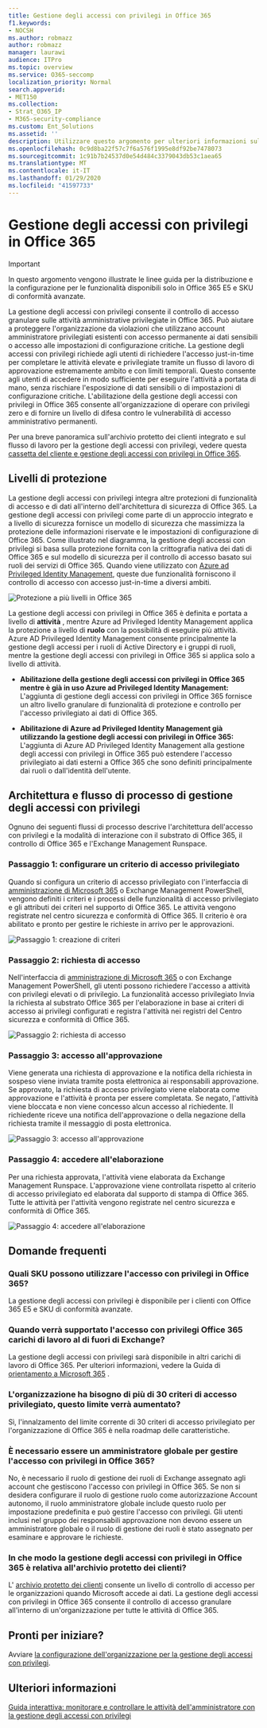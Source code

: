 ```yaml
---
title: Gestione degli accessi con privilegi in Office 365
f1.keywords:
- NOCSH
ms.author: robmazz
author: robmazz
manager: laurawi
audience: ITPro
ms.topic: overview
ms.service: O365-seccomp
localization_priority: Normal
search.appverid:
- MET150
ms.collection:
- Strat_O365_IP
- M365-security-compliance
ms.custom: Ent_Solutions
ms.assetid: ''
description: Utilizzare questo argomento per ulteriori informazioni sulla gestione degli accessi con privilegi in Office 365
ms.openlocfilehash: 0c9d8ba22f57c7f6a576f1995e8df92be7478073
ms.sourcegitcommit: 1c91b7b24537d0e54d484c3379043db53c1aea65
ms.translationtype: MT
ms.contentlocale: it-IT
ms.lasthandoff: 01/29/2020
ms.locfileid: "41597733"
---
```

# <a name="privileged-access-management-in-office-365"></a>Gestione degli accessi con privilegi in Office 365

> [!IMPORTANT]
> In questo argomento vengono illustrate le linee guida per la distribuzione e la configurazione per le funzionalità disponibili solo in Office 365 E5 e SKU di conformità avanzate.

La gestione degli accessi con privilegi consente il controllo di accesso granulare sulle attività amministrative privilegiate in Office 365. Può aiutare a proteggere l'organizzazione da violazioni che utilizzano account amministratore privilegiati esistenti con accesso permanente ai dati sensibili o accesso alle impostazioni di configurazione critiche. La gestione degli accessi con privilegi richiede agli utenti di richiedere l'accesso just-in-time per completare le attività elevate e privilegiate tramite un flusso di lavoro di approvazione estremamente ambito e con limiti temporali. Questo consente agli utenti di accedere in modo sufficiente per eseguire l'attività a portata di mano, senza rischiare l'esposizione di dati sensibili o di impostazioni di configurazione critiche. L'abilitazione della gestione degli accessi con privilegi in Office 365 consente all'organizzazione di operare con privilegi zero e di fornire un livello di difesa contro le vulnerabilità di accesso amministrativo permanenti.

Per una breve panoramica sull'archivio protetto dei clienti integrato e sul flusso di lavoro per la gestione degli accessi con privilegi, vedere questa [cassetta del cliente e gestione degli accessi con privilegi in Office 365](https://go.microsoft.com/fwlink/?linkid=2066800).

## <a name="layers-of-protection"></a>Livelli di protezione

La gestione degli accessi con privilegi integra altre protezioni di funzionalità di accesso e di dati all'interno dell'architettura di sicurezza di Office 365. La gestione degli accessi con privilegi come parte di un approccio integrato e a livello di sicurezza fornisce un modello di sicurezza che massimizza la protezione delle informazioni riservate e le impostazioni di configurazione di Office 365. Come illustrato nel diagramma, la gestione degli accessi con privilegi si basa sulla protezione fornita con la crittografia nativa dei dati di Office 365 e sul modello di sicurezza per il controllo di accesso basato sui ruoli dei servizi di Office 365. Quando viene utilizzato con [Azure ad Privileged Identity Management](https://docs.microsoft.com/azure/active-directory/active-directory-privileged-identity-management-configure), queste due funzionalità forniscono il controllo di accesso con accesso just-in-time a diversi ambiti.

![Protezione a più livelli in Office 365](media/pam-layered-protection.png)

La gestione degli accessi con privilegi in Office 365 è definita e portata a livello di **attività** , mentre Azure ad Privileged Identity Management applica la protezione a livello di **ruolo** con la possibilità di eseguire più attività. Azure AD Privileged Identity Management consente principalmente la gestione degli accessi per i ruoli di Active Directory e i gruppi di ruoli, mentre la gestione degli accessi con privilegi in Office 365 si applica solo a livello di attività.

- **Abilitazione della gestione degli accessi con privilegi in Office 365 mentre è già in uso Azure ad Privileged Identity Management:** L'aggiunta di gestione degli accessi con privilegi in Office 365 fornisce un altro livello granulare di funzionalità di protezione e controllo per l'accesso privilegiato ai dati di Office 365.

- **Abilitazione di Azure ad Privileged Identity Management già utilizzando la gestione degli accessi con privilegi in Office 365:**  L'aggiunta di Azure AD Privileged Identity Management alla gestione degli accessi con privilegi in Office 365 può estendere l'accesso privilegiato ai dati esterni a Office 365 che sono definiti principalmente dai ruoli o dall'identità dell'utente.  

## <a name="privileged-access-management-architecture-and-process-flow"></a>Architettura e flusso di processo di gestione degli accessi con privilegi

Ognuno dei seguenti flussi di processo descrive l'architettura dell'accesso con privilegi e la modalità di interazione con il substrato di Office 365, il controllo di Office 365 e l'Exchange Management Runspace.

### <a name="step-1-configure-a-privileged-access-policy"></a>Passaggio 1: configurare un criterio di accesso privilegiato

Quando si configura un criterio di accesso privilegiato con l'interfaccia di [amministrazione di Microsoft 365](https://admin.microsoft.com) o Exchange Management PowerShell, vengono definiti i criteri e i processi delle funzionalità di accesso privilegiato e gli attributi dei criteri nel supporto di Office 365. Le attività vengono registrate nel centro sicurezza e conformità di Office 365. Il criterio è ora abilitato e pronto per gestire le richieste in arrivo per le approvazioni.

![Passaggio 1: creazione di criteri](media/pam-step1-policy-creation.jpg)

### <a name="step-2-access-request"></a>Passaggio 2: richiesta di accesso

Nell'interfaccia di [amministrazione di Microsoft 365](https://admin.microsoft.com) o con Exchange Management PowerShell, gli utenti possono richiedere l'accesso a attività con privilegi elevati o di privilegio. La funzionalità accesso privilegiato Invia la richiesta al substrato Office 365 per l'elaborazione in base ai criteri di accesso ai privilegi configurati e registra l'attività nei registri del Centro sicurezza e conformità di Office 365.

![Passaggio 2: richiesta di accesso](media/pam-step2-access-request.jpg)

### <a name="step-3-access-approval"></a>Passaggio 3: accesso all'approvazione

Viene generata una richiesta di approvazione e la notifica della richiesta in sospeso viene inviata tramite posta elettronica ai responsabili approvazione. Se approvato, la richiesta di accesso privilegiato viene elaborata come approvazione e l'attività è pronta per essere completata. Se negato, l'attività viene bloccata e non viene concesso alcun accesso al richiedente. Il richiedente riceve una notifica dell'approvazione o della negazione della richiesta tramite il messaggio di posta elettronica.

![Passaggio 3: accesso all'approvazione](media/pam-step3-access-approval.jpg)

### <a name="step-4-access-processing"></a>Passaggio 4: accedere all'elaborazione

Per una richiesta approvata, l'attività viene elaborata da Exchange Management Runspace. L'approvazione viene controllata rispetto al criterio di accesso privilegiato ed elaborata dal supporto di stampa di Office 365. Tutte le attività per l'attività vengono registrate nel centro sicurezza e conformità di Office 365.

![Passaggio 4: accedere all'elaborazione](media/pam-step4-access-processing.jpg)

## <a name="frequently-asked-questions"></a>Domande frequenti

### <a name="what-skus-can-use-privileged-access-in-office-365"></a>Quali SKU possono utilizzare l'accesso con privilegi in Office 365?
La gestione degli accessi con privilegi è disponibile per i clienti con Office 365 E5 e SKU di conformità avanzate.

### <a name="when-will-privileged-access-support-office-365-workloads-beyond-exchange"></a>Quando verrà supportato l'accesso con privilegi Office 365 carichi di lavoro al di fuori di Exchange?
La gestione degli accessi con privilegi sarà disponibile in altri carichi di lavoro di Office 365. Per ulteriori informazioni, vedere la Guida di [orientamento a Microsoft 365](https://www.microsoft.com/microsoft-365/roadmap) .

### <a name="my-organization-needs-more-than-30-privileged-access-policies-will-this-limit-be-increased"></a>L'organizzazione ha bisogno di più di 30 criteri di accesso privilegiato, questo limite verrà aumentato?
Sì, l'innalzamento del limite corrente di 30 criteri di accesso privilegiato per l'organizzazione di Office 365 è nella roadmap delle caratteristiche.

### <a name="do-i-need-to-be-a-global-admin-to-manage-privileged-access-in-office-365"></a>È necessario essere un amministratore globale per gestire l'accesso con privilegi in Office 365?
No, è necessario il ruolo di gestione dei ruoli di Exchange assegnato agli account che gestiscono l'accesso con privilegi in Office 365. Se non si desidera configurare il ruolo di gestione ruolo come autorizzazione Account autonomo, il ruolo amministratore globale include questo ruolo per impostazione predefinita e può gestire l'accesso con privilegi. Gli utenti inclusi nel gruppo dei responsabili approvazione non devono essere un amministratore globale o il ruolo di gestione dei ruoli è stato assegnato per esaminare e approvare le richieste.

### <a name="how-is-privileged-access-management-in-office-365-related-to-customer-lockbox"></a>In che modo la gestione degli accessi con privilegi in Office 365 è relativa all'archivio protetto dei clienti?
L' [archivio protetto dei clienti](https://docs.microsoft.com/office365/admin/manage/customer-lockbox-requests) consente un livello di controllo di accesso per le organizzazioni quando Microsoft accede ai dati. La gestione degli accessi con privilegi in Office 365 consente il controllo di accesso granulare all'interno di un'organizzazione per tutte le attività di Office 365.

## <a name="ready-to-get-started"></a>Pronti per iniziare?

Avviare [la configurazione dell'organizzazione per la gestione degli accessi con privilegi](privileged-access-management-configuration.md).

## <a name="learn-more"></a>Ulteriori informazioni

[Guida interattiva: monitorare e controllare le attività dell'amministratore con la gestione degli accessi con privilegi](https://content.cloudguides.com/guides/Privileged%20Access%20Management)
